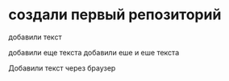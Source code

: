 # создали первый репозиторий


добавили текст 

добавили еще текста
добавили еше и еше текста 
 
Добавили текст через браузер
